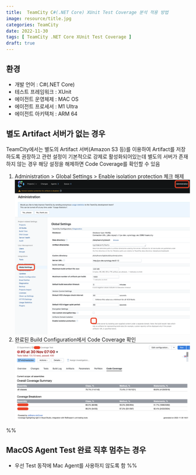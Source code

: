 ```yaml
---
title:  TeamCity C#(.NET Core) XUnit Test Coverage 분석 적용 방법
image: resource/title.jpg
categories: TeamCity
date: 2022-11-30
tags: [ TeamCity .NET Core XUnit Test Coverage ]
draft: true
---
```


## 환경
- 개발 언어 : C#(.NET Core)
- 테스트 프레임워크 : XUnit
- 에이전트 운영체제 : MAC OS
- 에이전트 프로세서 : M1 Ultra
- 에이전트 아키텍처 : ARM 64

## 별도 Artifact 서버가 없는 경우
TeamCity에서는 별도의 Artifact 서버(Amazon S3 등)를 이용하여 Artifact를 저장하도록 권장하고 관련 설정이 기본적으로 강제로 활성화되어있는데 별도의 서버가 존재하지 않는 경우 해당 설정을 해제하면 Code Coverage를 확인할 수 있음

1. Administration > Global Settings > Enable isolation protection 체크 해제
   ![](../../resource/Pasted%20image%2020221130164035.png)
2. 완료된 Build Configuration에서 Code Coverage 확인
   ![](../../resource/Pasted%20image%2020221130164318.png)

%%
## MacOS Agent Test 완료 직후 멈추는 경우
- 우선 Test 동작에 Mac Agent를 사용하지 않도록 함
%%
